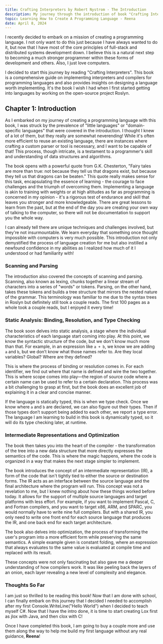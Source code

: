 ```yaml
---
title: Crafting Interpreters by Robert Nystrom - The Introduction
description: My journey through the introduction of book "Crafting Interpreters" and the insights I gained on creating a programming language.
topic: Learning How to Create A Programming Language - Reena
date: April 8, 2024
---
```


I recently decided to embark on a mission of creating a programming language. I not only want to do this just because I have always wanted to do it, but now that I have most of the core principles of full-stack and distributed systems development down. I believe this is a natural next step to becoming a much stronger programmer within these forms of development and others. Also, I just love computers.

I decided to start this journey by reading "Crafting Interpreters". This book is a comprehensive guide on implementing interpreters and compilers for programming languages and also provides insights on designing a language worth implementing. It's the book I wish I had when I first started getting into languages by working on the open-source project Roslyn.

## Chapter 1: Introduction

As I embarked on my journey of creating a programming language with this book, I was struck by the prevalence of "little languages" or "domain-specific languages" that were covered in the introduction. I thought I knew of a lot of them, but they really are somewhat neverending! While it's often more efficient to reuse an existing language, there are instances where crafting a custom parser or tool is necessary, and I want to be capable of that! This process, though intricate, is a testament to a programmer's skill and understanding of data structures and algorithms.

The book opens with a powerful quote from G.K. Chesterton, "Fairy tales are more than true: not because they tell us that dragons exist, but because they tell us that dragons can be beaten." This quote really makes sense for this task, encapsulating the essence of learning - the courage to face challenges and the triumph of overcoming them. Implementing a language is akin to training with weights or at high altitudes as far as programming is concerned in my opinion - it's a rigorous test of endurance and skill that leaves you stronger and more knowledgeable. There are great lessons to learn from the past, but at the end of the day you are creating your own way of talking to the computer, so there will not be documentation to support you the whole way.

I can already tell there are unique techniques and challenges involved, but they're not insurmountable. We learn everyday that something once thought impossible with computers is very much possible. This introduction not only demystified the process of language creation for me but also instilled a newfound confidence in my abilities as I realized how much of it I understood or had familiarity with!

### Scanning and Parsing

The introduction also covered the concepts of scanning and parsing. Scanning, also known as lexing, chunks together a linear stream of characters into a series of "words" or tokens. Parsing, on the other hand, takes these tokens and builds a tree structure that mirrors the nested nature of the grammar. This terminology was familiar to me due to the syntax trees in Roslyn but definitely still took a couple reads. The first 100 pages as a whole took a couple reads, but I enjoyed it every time!

### Static Analysis: Binding, Resolution, and Type Checking

The book soon delves into static analysis, a stage where the individual characteristics of each language start coming into play. At this point, we know the syntactic structure of the code, but we don't know much more than that. For example, in an expression like `a + b`, we know we are adding `a` and `b`, but we don’t know what those names refer to. Are they local variables? Global? Where are they defined?

This is where the process of binding or resolution comes in. For each identifier, we find out where that name is defined and wire the two together. This is where scope comes into play—the region of source code where a certain name can be used to refer to a certain declaration. This process was a bit challenging to grasp at first, but the book does an excellent job of explaining it in a clear and concise manner.

If the language is statically typed, this is when we type check. Once we know where `a` and `b` are declared, we can also figure out their types. Then if those types don’t support being added to each other, we report a type error. The language I am learning to build in this book is dynamically typed, so it will do its type checking later, at runtime.

### Intermediate Representations and Optimization

The book then takes you into the heart of the compiler - the transformation of the tree into a new data structure that more directly expresses the semantics of the code. This is where the magic happens, where the code is organized in a way that makes the next stage simpler to implement.

The book introduces the concept of an intermediate representation (IR), a form of the code that isn't tightly tied to either the source or destination forms. The IR acts as an interface between the source language and the final architecture where the program will run. This concept was not a revelation to me, but I knew nothing about how these things worked before today. It allows for the support of multiple source languages and target platforms with less effort. For example, if you want to implement Pascal, C, and Fortran compilers, and you want to target x86, ARM, and SPARC, you would normally have to write nine full compilers. But with a shared IR, you only need to write one front end for each source language that produces the IR, and one back end for each target architecture.

The book also delves into optimization, the process of transforming the user's program into a more efficient form while preserving the same semantics. A simple example given is constant folding, where an expression that always evaluates to the same value is evaluated at compile time and replaced with its result.

These concepts were not only fascinating but also gave me a deeper understanding of how compilers work. It was like peeling back the layers of an onion, each layer revealing a new level of complexity and elegance.

### Thoughts So Far

I am just so thrilled to be reading this book! Now that I am done with school, I can finally embark on this journey that I decided I needed to accomplish after my first Console.WriteLine("Hello World") when I decided to teach myself C#. Now that I have the intro done, it is time to start creating Lox first as jlox with Java, and then clox with C!

Once I have completed this book, I am going to buy a couple more and use them along the way to help me build my first language without any real guidance, **Reena**!
